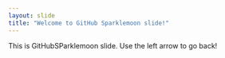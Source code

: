 ```yaml
---
layout: slide
title: "Welcome to GitHub Sparklemoon slide!"
---
```

This is GitHubSParklemoon slide.
Use the left arrow to go back!
